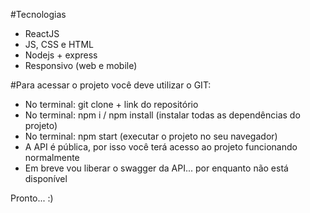 #Tecnologias
- ReactJS
- JS, CSS e HTML
- Nodejs + express
- Responsivo (web e mobile)

#Para acessar o projeto você deve utilizar o GIT:
- No terminal: git clone + link do repositório
- No terminal: npm i / npm install (instalar todas as dependências do projeto)
- No terminal: npm start (executar o projeto no seu navegador)
- A API é pública, por isso você terá acesso ao projeto funcionando normalmente
- Em breve vou liberar o swagger da API... por enquanto não está disponível

Pronto... :)
